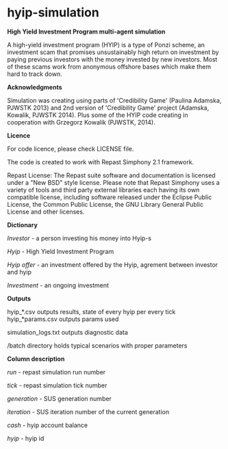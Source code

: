 hyip-simulation
===============

**High Yield Investment Program multi-agent simulation**

A high-yield investment program (HYIP) is a type of Ponzi scheme, an investment scam that promises unsustainably high return on investment by paying previous investors with the money invested by new investors. Most of these scams work from anonymous offshore bases which make them hard to track down.

**Acknowledgments**

Simulation was creating using parts of 'Credibility Game' (Paulina Adamska, PJWSTK 2013) and 2nd version of 'Credibility Game' project (Adamska, Kowalik, PJWSTK 2014). Plus some of the HYIP code creating in cooperation with Grzegorz Kowalik (PJWSTK, 2014).

**Licence**

For code licence, please check LICENSE file.

The code is created to work with Repast Simphony 2.1 framework.

Repast License: The Repast suite software and documentation is licensed under a "New BSD" style license. Please note that Repast Simphony uses a variety of tools and third party external libraries each having its own compatible license, including software released under the Eclipse Public License, the Common Public License, the GNU Library General Public License and other licenses.

**Dictionary**

*Investor* - a person investing his money into Hyip-s

*Hyip* - High Yield Investment Program

*Hyip offer* - an investment offered by the Hyip, agrement between investor and hyip

*Investment* - an ongoing investment

**Outputs**

hyip_*.csv outputs results, state of every hyip per every tick
hyip_*params.csv outputs params used

simulation_logs.txt outputs diagnostic data

/batch directory holds typical scenarios with proper parameters

**Column description**

*run* - repast simulation run number

*tick* - repast simulation tick number

*generation* - SUS generation number

*iteration* - SUS iteration number of the current generation

*cash* - hyip account balance

*hyip* - hyip id
